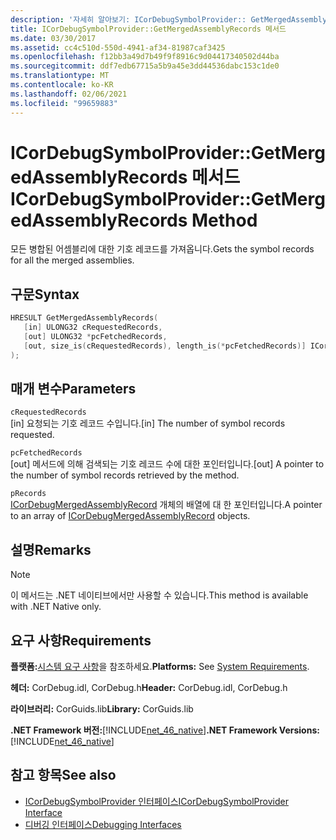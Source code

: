 ```yaml
---
description: '자세히 알아보기: ICorDebugSymbolProvider:: GetMergedAssemblyRecords 메서드'
title: ICorDebugSymbolProvider::GetMergedAssemblyRecords 메서드
ms.date: 03/30/2017
ms.assetid: cc4c510d-550d-4941-af34-81987caf3425
ms.openlocfilehash: f12bb3a49d7b49f9f8916c9d04417340502d44ba
ms.sourcegitcommit: ddf7edb67715a5b9a45e3dd44536dabc153c1de0
ms.translationtype: MT
ms.contentlocale: ko-KR
ms.lasthandoff: 02/06/2021
ms.locfileid: "99659883"
---
```

# <a name="icordebugsymbolprovidergetmergedassemblyrecords-method"></a><span data-ttu-id="632f0-103">ICorDebugSymbolProvider::GetMergedAssemblyRecords 메서드</span><span class="sxs-lookup"><span data-stu-id="632f0-103">ICorDebugSymbolProvider::GetMergedAssemblyRecords Method</span></span>

<span data-ttu-id="632f0-104">모든 병합된 어셈블리에 대한 기호 레코드를 가져옵니다.</span><span class="sxs-lookup"><span data-stu-id="632f0-104">Gets the symbol records for all the merged assemblies.</span></span>  
  
## <a name="syntax"></a><span data-ttu-id="632f0-105">구문</span><span class="sxs-lookup"><span data-stu-id="632f0-105">Syntax</span></span>  
  
```cpp  
HRESULT GetMergedAssemblyRecords(  
   [in] ULONG32 cRequestedRecords,  
   [out] ULONG32 *pcFetchedRecords,  
   [out, size_is(cRequestedRecords), length_is(*pcFetchedRecords)] ICorDebugMergedAssemblyRecord *pRecords[]  
);  
```  
  
## <a name="parameters"></a><span data-ttu-id="632f0-106">매개 변수</span><span class="sxs-lookup"><span data-stu-id="632f0-106">Parameters</span></span>  

 `cRequestedRecords`  
 <span data-ttu-id="632f0-107">[in] 요청되는 기호 레코드 수입니다.</span><span class="sxs-lookup"><span data-stu-id="632f0-107">[in] The number of symbol records requested.</span></span>  
  
 `pcFetchedRecords`  
 <span data-ttu-id="632f0-108">[out] 메서드에 의해 검색되는 기호 레코드 수에 대한 포인터입니다.</span><span class="sxs-lookup"><span data-stu-id="632f0-108">[out] A pointer to the number of symbol records retrieved by the method.</span></span>  
  
 `pRecords`  
 <span data-ttu-id="632f0-109">[ICorDebugMergedAssemblyRecord](icordebugmergedassemblyrecord-interface.md) 개체의 배열에 대 한 포인터입니다.</span><span class="sxs-lookup"><span data-stu-id="632f0-109">A pointer to an array of [ICorDebugMergedAssemblyRecord](icordebugmergedassemblyrecord-interface.md) objects.</span></span>  
  
## <a name="remarks"></a><span data-ttu-id="632f0-110">설명</span><span class="sxs-lookup"><span data-stu-id="632f0-110">Remarks</span></span>  
  
> [!NOTE]
> <span data-ttu-id="632f0-111">이 메서드는 .NET 네이티브에서만 사용할 수 있습니다.</span><span class="sxs-lookup"><span data-stu-id="632f0-111">This method is available with .NET Native only.</span></span>  
  
## <a name="requirements"></a><span data-ttu-id="632f0-112">요구 사항</span><span class="sxs-lookup"><span data-stu-id="632f0-112">Requirements</span></span>  

 <span data-ttu-id="632f0-113">**플랫폼:**[시스템 요구 사항](../../get-started/system-requirements.md)을 참조하세요.</span><span class="sxs-lookup"><span data-stu-id="632f0-113">**Platforms:** See [System Requirements](../../get-started/system-requirements.md).</span></span>  
  
 <span data-ttu-id="632f0-114">**헤더:** CorDebug.idl, CorDebug.h</span><span class="sxs-lookup"><span data-stu-id="632f0-114">**Header:** CorDebug.idl, CorDebug.h</span></span>  
  
 <span data-ttu-id="632f0-115">**라이브러리:** CorGuids.lib</span><span class="sxs-lookup"><span data-stu-id="632f0-115">**Library:** CorGuids.lib</span></span>  
  
 <span data-ttu-id="632f0-116">**.NET Framework 버전:**[!INCLUDE[net_46_native](../../../../includes/net-46-native-md.md)]</span><span class="sxs-lookup"><span data-stu-id="632f0-116">**.NET Framework Versions:** [!INCLUDE[net_46_native](../../../../includes/net-46-native-md.md)]</span></span>  
  
## <a name="see-also"></a><span data-ttu-id="632f0-117">참고 항목</span><span class="sxs-lookup"><span data-stu-id="632f0-117">See also</span></span>

- [<span data-ttu-id="632f0-118">ICorDebugSymbolProvider 인터페이스</span><span class="sxs-lookup"><span data-stu-id="632f0-118">ICorDebugSymbolProvider Interface</span></span>](icordebugsymbolprovider-interface.md)
- [<span data-ttu-id="632f0-119">디버깅 인터페이스</span><span class="sxs-lookup"><span data-stu-id="632f0-119">Debugging Interfaces</span></span>](debugging-interfaces.md)
